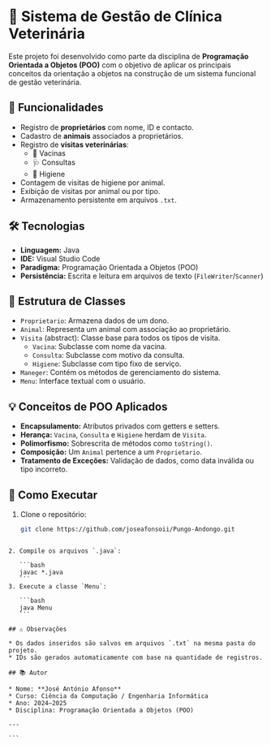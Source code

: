 # 🐾 Sistema de Gestão de Clínica Veterinária

Este projeto foi desenvolvido como parte da disciplina de **Programação Orientada a Objetos (POO)** com o objetivo de aplicar os principais conceitos da orientação a objetos na construção de um sistema funcional de gestão veterinária.

## 📌 Funcionalidades

- Registro de **proprietários** com nome, ID e contacto.
- Cadastro de **animais** associados a proprietários.
- Registro de **visitas veterinárias**:
  - 💉 Vacinas
  - 🩺 Consultas
  - 🛁 Higiene
- Contagem de visitas de higiene por animal.
- Exibição de visitas por animal ou por tipo.
- Armazenamento persistente em arquivos `.txt`.

## 🛠 Tecnologias

- **Linguagem:** Java
- **IDE:** Visual Studio Code
- **Paradigma:** Programação Orientada a Objetos (POO)
- **Persistência:** Escrita e leitura em arquivos de texto (`FileWriter`/`Scanner`)

## 🧱 Estrutura de Classes

- `Proprietario`: Armazena dados de um dono.
- `Animal`: Representa um animal com associação ao proprietário.
- `Visita` (abstract): Classe base para todos os tipos de visita.
  - `Vacina`: Subclasse com nome da vacina.
  - `Consulta`: Subclasse com motivo da consulta.
  - `Higiene`: Subclasse com tipo fixo de serviço.
- `Maneger`: Contém os métodos de gerenciamento do sistema.
- `Menu`: Interface textual com o usuário.

## 💡 Conceitos de POO Aplicados

- **Encapsulamento:** Atributos privados com getters e setters.
- **Herança:** `Vacina`, `Consulta` e `Higiene` herdam de `Visita`.
- **Polimorfismo:** Sobrescrita de métodos como `toString()`.
- **Composição:** Um `Animal` pertence a um `Proprietario`.
- **Tratamento de Exceções:** Validação de dados, como data inválida ou tipo incorreto.

## 📂 Como Executar

1. Clone o repositório:
   ```bash
   git clone https://github.com/joseafonsoii/Pungo-Andongo.git
````

2. Compile os arquivos `.java`:

   ```bash
   javac *.java
   ```
3. Execute a classe `Menu`:

   ```bash
   java Menu
   ```

## ⚠️ Observações

* Os dados inseridos são salvos em arquivos `.txt` na mesma pasta do projeto.
* IDs são gerados automaticamente com base na quantidade de registros.

## 📚 Autor

* Nome: **José António Afonso**
* Curso: Ciência da Computação / Engenharia Informática
* Ano: 2024–2025
* Disciplina: Programação Orientada a Objetos (POO)

---

```


